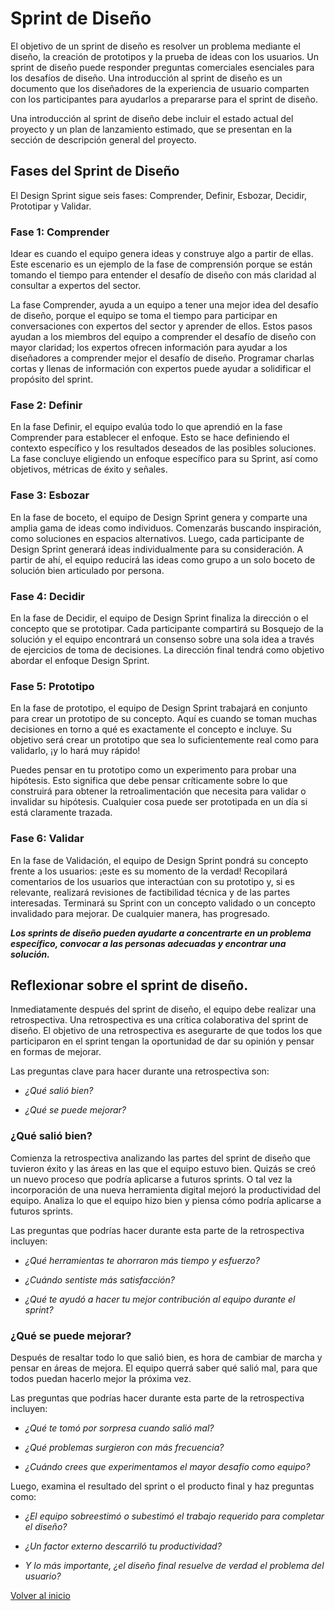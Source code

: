 # Sprint de Diseño

El objetivo de un sprint de diseño es resolver un problema mediante el diseño, la creación de prototipos y la prueba de ideas con los usuarios. Un sprint de diseño puede responder preguntas comerciales esenciales para los desafíos de diseño. Una introducción al sprint de diseño es un documento que los diseñadores de la experiencia de usuario comparten con los participantes para ayudarlos a prepararse para el sprint de diseño.

Una introducción al sprint de diseño debe incluir el estado actual del proyecto y un plan de lanzamiento estimado, que se presentan en la sección de descripción general del proyecto.

## Fases del Sprint de Diseño

El Design Sprint sigue seis fases: Comprender, Definir, Esbozar, Decidir, Prototipar y Validar.

### Fase 1: Comprender

Idear es cuando el equipo genera ideas y construye algo a partir de ellas. Este escenario es un ejemplo de la fase de comprensión porque se están tomando el tiempo para entender el desafío de diseño con más claridad al consultar a expertos del sector.

La fase Comprender, ayuda a un equipo a tener una mejor idea del desafío de diseño, porque el equipo se toma el tiempo para participar en conversaciones con expertos del sector y aprender de ellos. Estos pasos ayudan a los miembros del equipo a comprender el desafío de diseño con mayor claridad; los expertos ofrecen información para ayudar a los diseñadores a comprender mejor el desafío de diseño. Programar charlas cortas y llenas de información con expertos puede ayudar a solidificar el propósito del sprint.

### Fase 2: Definir

En la fase Definir, el equipo evalúa todo lo que aprendió en la fase Comprender para establecer el enfoque. Esto se hace definiendo el contexto específico y los resultados deseados de las posibles soluciones. La fase concluye eligiendo un enfoque específico para su Sprint, así como objetivos, métricas de éxito y señales.

### Fase 3: Esbozar

En la fase de boceto, el equipo de Design Sprint genera y comparte una amplia gama de ideas como individuos. Comenzarás buscando inspiración, como soluciones en espacios alternativos. Luego, cada participante de Design Sprint generará ideas individualmente para su consideración. A partir de ahí, el equipo reducirá las ideas como grupo a un solo boceto de solución bien articulado por persona.

### Fase 4: Decidir

En la fase de Decidir, el equipo de Design Sprint finaliza la dirección o el concepto que se prototipar. Cada participante compartirá su Bosquejo de la solución y el equipo encontrará un consenso sobre una sola idea a través de ejercicios de toma de decisiones. La dirección final tendrá como objetivo abordar el enfoque Design Sprint.

### Fase 5: Prototipo

En la fase de prototipo, el equipo de Design Sprint trabajará en conjunto para crear un prototipo de su concepto. Aquí es cuando se toman muchas decisiones en torno a qué es exactamente el concepto e incluye. Su objetivo será crear un prototipo que sea lo suficientemente real como para validarlo, ¡y lo hará muy rápido!

Puedes pensar en tu prototipo como un experimento para probar una hipótesis. Esto significa que debe pensar críticamente sobre lo que construirá para obtener la retroalimentación que necesita para validar o invalidar su hipótesis. Cualquier cosa puede ser prototipada en un día si está claramente trazada.

### Fase 6: Validar

En la fase de Validación, el equipo de Design Sprint pondrá su concepto frente a los usuarios: ¡este es su momento de la verdad! Recopilará comentarios de los usuarios que interactúan con su prototipo y, si es relevante, realizará revisiones de factibilidad técnica y de las partes interesadas. Terminará su Sprint con un concepto validado o un concepto invalidado para mejorar. De cualquier manera, has progresado.

___Los sprints de diseño pueden ayudarte a concentrarte en un problema específico, convocar a las personas adecuadas y encontrar una solución.___

## Reflexionar sobre el sprint de diseño.

Inmediatamente después del sprint de diseño, el equipo debe realizar una retrospectiva. Una retrospectiva es una crítica colaborativa del sprint de diseño. El objetivo de una retrospectiva es asegurarte de que todos los que participaron en el sprint tengan la oportunidad de dar su opinión y pensar en formas de mejorar. 

Las preguntas clave para hacer durante una retrospectiva son: 

- _¿Qué salió bien?_

- _¿Qué se puede mejorar?_

### ¿Qué salió bien?

Comienza la retrospectiva analizando las partes del sprint de diseño que tuvieron éxito y las áreas en las que el equipo estuvo bien. Quizás se creó un nuevo proceso que podría aplicarse a futuros sprints. O tal vez la incorporación de una nueva herramienta digital mejoró la productividad del equipo. Analiza lo que el equipo hizo bien y piensa cómo podría aplicarse a futuros sprints.

Las preguntas que podrías hacer durante esta parte de la retrospectiva incluyen:

- _¿Qué herramientas te ahorraron más tiempo y esfuerzo?_

- _¿Cuándo sentiste más satisfacción?_

- _¿Qué te ayudó a hacer tu mejor contribución al equipo durante el sprint?_

### ¿Qué se puede mejorar?

Después de resaltar todo lo que salió bien, es hora de cambiar de marcha y pensar en áreas de mejora. El equipo querrá saber qué salió mal, para que todos puedan hacerlo mejor la próxima vez. 

Las preguntas que podrías hacer durante esta parte de la retrospectiva incluyen:

- _¿Qué te tomó por sorpresa cuando salió mal?_

- _¿Qué problemas surgieron con más frecuencia?_

- _¿Cuándo crees que experimentamos el mayor desafío como equipo?_

Luego, examina el resultado del sprint o el producto final y haz preguntas como:

- _¿El equipo sobreestimó o subestimó el trabajo requerido para completar el diseño?_

- _¿Un factor externo descarriló tu productividad?_

- _Y lo más importante, ¿el diseño final resuelve de verdad el problema del usuario?_

[Volver al inicio](/README.md)
